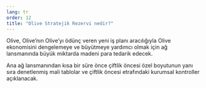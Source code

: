 ```yaml
---
lang: tr
order: 12
title: "Olive Stratejik Rezervi nedir?"
---
```


Olive, Olive’nın Olive’yı ödünç veren yeni iş planı aracılığıyla Olive ekonomisini dengelemeye ve büyütmeye yardımcı olmak için ağ lansmanında büyük miktarda madeni para tedarik edecek.

Ana ağ lansmanından kısa bir süre önce çiftlik öncesi özel boyutunun yanı sıra denetlenmiş mali tablolar ve çiftlik öncesi etrafındaki kurumsal kontroller açıklanacak.
